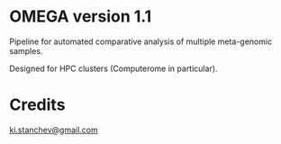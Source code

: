 # OMEGA version 1.1

Pipeline for automated comparative analysis of multiple meta-genomic samples.

Designed for HPC clusters (Computerome in particular).

# Credits

ki.stanchev@gmail.com

